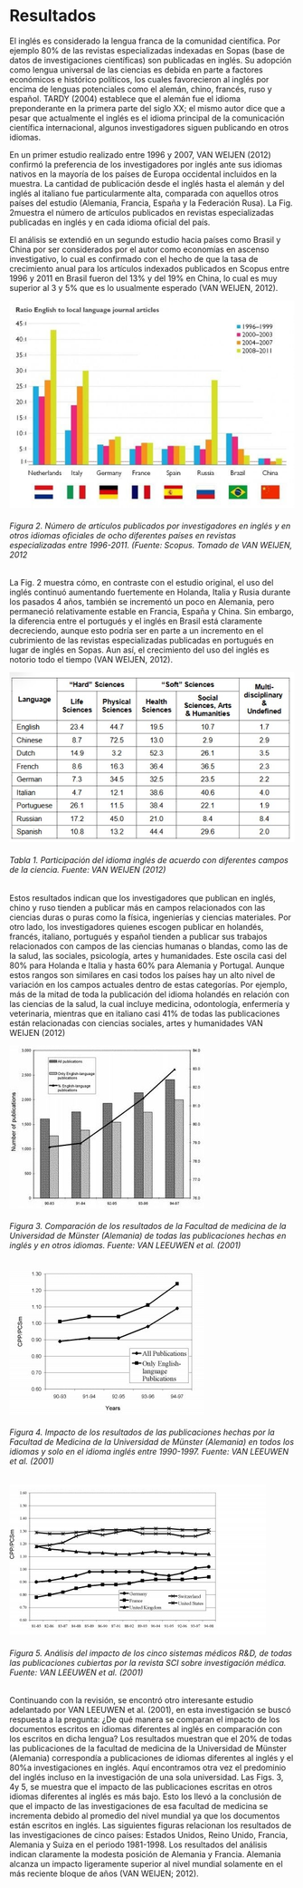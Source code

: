# Resultados

El inglés es considerado la lengua franca de la comunidad científica. Por ejemplo 80% de las revistas especializadas indexadas en Sopas (base de datos de investigaciones científicas) son publicadas en inglés.  Su adopción como lengua universal de las ciencias es debida en parte a factores económicos e histórico políticos, los cuales favorecieron al inglés por encima de lenguas potenciales como el alemán, chino, francés, ruso y español. TARDY (2004) establece que el alemán fue el idioma    preponderante en la primera    parte del siglo XX; el mismo autor    dice que a pesar que actualmente el inglés es el idioma principal de la comunicación científica internacional, algunos investigadores siguen publicando en otros idiomas.

En un primer estudio realizado entre 1996 y 2007, VAN WEIJEN (2012) confirmó la preferencia de los investigadores por inglés ante sus idiomas nativos en la mayoría de los países de Europa occidental incluidos en la muestra. La cantidad de publicación desde el inglés hasta el alemán y del inglés al italiano fue particularmente alta, comparada con aquellos otros países del estudio (Alemania, Francia, España y la Federación Rusa). La Fig. 2muestra el número de artículos publicados en revistas especializadas publicadas en inglés y en cada idioma oficial del país.

El análisis se extendió en un segundo estudio hacia países como Brasil y China por ser considerados por el autor como economías en ascenso investigativo, lo cual es confirmado con el hecho de que la tasa de crecimiento anual para los artículos indexados publicados en Scopus entre 1996 y 2011 en Brasil fueron del 13% y del 19% en China, lo cual es muy superior al 3 y 5% que es lo usualmente esperado (VAN WEIJEN, 2012).

![Figura 2](Imagenes/resultado_2.jpg)

###### Figura 2. Número de artículos publicados por investigadores en inglés y en otros idiomas oficiales de ocho diferentes países en revistas especializadas entre 1996-2011. (Fuente: Scopus. Tomado de VAN WEIJEN, 2012

La Fig.  2 muestra cómo, en contraste con el estudio original, el uso del inglés continuó aumentando fuertemente en Holanda, Italia y Rusia durante los pasados 4   años, también   se   incrementó   un   poco   en   Alemania, pero   permaneció relativamente estable en Francia, España y China.  Sin embargo, la diferencia entre el portugués y el inglés en Brasil está claramente decreciendo, aunque esto podría   ser   en   parte   a   un   incremento   en   el   cubrimiento   de   las   revistas especializadas publicadas en portugués en lugar de inglés en Sopas. Aun así, el crecimiento del uso del inglés es notorio todo el tiempo (VAN WEIJEN, 2012).

![tabla 1](Imagenes/tabla_1.jpg)

###### Tabla 1. Participación del idioma inglés de acuerdo con diferentes campos de la ciencia. Fuente: VAN WEIJEN (2012)

Estos resultados indican que los investigadores que    publican en inglés, chino y ruso tienden a publicar más en campos relacionados con las ciencias duras o puras como la física, ingenierías y ciencias materiales.  Por otro lado, los investigadores quienes escogen publicar en holandés, francés, italiano, portugués y español tienden a publicar sus trabajos relacionados con campos de las ciencias humanas o blandas, como las de la salud, las sociales, psicología, artes y humanidades.  Este oscila casi del 80% para Holanda e Italia y hasta 60% para Alemania y Portugal. Aunque estos rangos son similares en casi todos los países hay un alto nivel de variación en los campos actuales dentro de estas categorías. Por ejemplo, más de la mitad de toda la publicación del idioma holandés en relación con las ciencias de la salud, la cual incluye medicina, odontología, enfermería   y   veterinaria, mientras   que   en   italiano   casi   41%   de   todas   las publicaciones están relacionadas con ciencias sociales, artes y humanidades VAN WEIJEN (2012)

![Figura 3](Imagenes/resultado_3.jpg)

###### Figura 3. Comparación de los resultados de la Facultad de medicina de la Universidad de Münster (Alemania) de todas las publicaciones hechas en inglés y en otros idiomas. Fuente: VAN LEEUWEN et al. (2001)

![Figura 4](Imagenes/resultado_4.jpg)

###### Figura 4. Impacto de los resultados de las publicaciones hechas por la Facultad de Medicina de la Universidad de Münster (Alemania) en todos los idiomas y solo en el idioma inglés entre 1990-1997. Fuente: VAN LEEUWEN et al. (2001)

![Figura 5](Imagenes/resultado_5.jpg)

###### Figura 5. Análisis del impacto de los cinco sistemas médicos R&D, de todas las publicaciones cubiertas por la revista SCI sobre investigación médica. Fuente: VAN LEEUWEN et al. (2001)

Continuando con la revisión, se encontró otro interesante estudio adelantado por VAN LEEUWEN et al. (2001), en esta investigación se buscó respuesta a la pregunta: ¿De qué manera se comparan el impacto de los documentos escritos en idiomas diferentes al inglés en comparación con los escritos en dicha lengua? Los resultados muestran que el 20% de todas las publicaciones de la facultad de medicina de la Universidad de Münster (Alemania) correspondía a publicaciones de   idiomas   diferentes   al   inglés   y el   80%a investigaciones   en   inglés.   Aquí encontramos otra vez el predominio del inglés incluso en la investigación de una sola   universidad. Las Figs.   3, 4y 5, se muestra   que   el   impacto   de   las publicaciones escritas en otros idiomas diferentes al inglés es más bajo. Esto los llevó a la conclusión de que el impacto de las investigaciones de esa facultad de medicina   se   incrementa debido   al promedio   del   nivel   mundial ya   que los documentos están escritos   en   inglés.   Las   siguientes   figuras   relacionan   los resultados de las investigaciones de cinco países: Estados Unidos, Reino Unido, Francia, Alemania y Suiza en el periodo 1981-1998.  Los resultados del análisis indican claramente la modesta posición de Alemania y Francia. Alemania alcanza un impacto ligeramente superior al nivel mundial solamente en el más reciente bloque de años (VAN WEIJEN; 2012).
